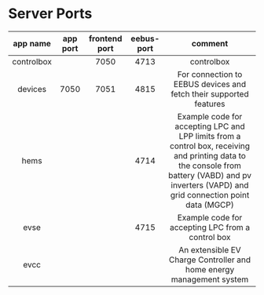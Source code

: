 # Server Ports

|app name|app port|frontend port|eebus-port|comment|
|:---:|:---:|:---:|:---:|:---:|
|controlbox||7050|4713|controlbox|
|devices|7050|7051|4815|For connection to EEBUS devices and fetch their supported features|
|hems|||4714|Example code for accepting LPC and LPP limits from a control box, receiving and printing data to the console from battery (VABD) and pv inverters (VAPD) and grid connection point data (MGCP)|
|evse|||4715|Example code for accepting LPC from a control box|
|evcc||||An extensible EV Charge Controller and home energy management system|

